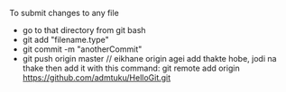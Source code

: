 To submit changes to any file
- go to that directory from git bash
- git add "filename.type"
- git commit -m "anotherCommit"
- git push origin master 
// eikhane origin agei add thakte hobe, jodi na thake then add it with this command: git remote add origin https://github.com/admtuku/HelloGit.git
